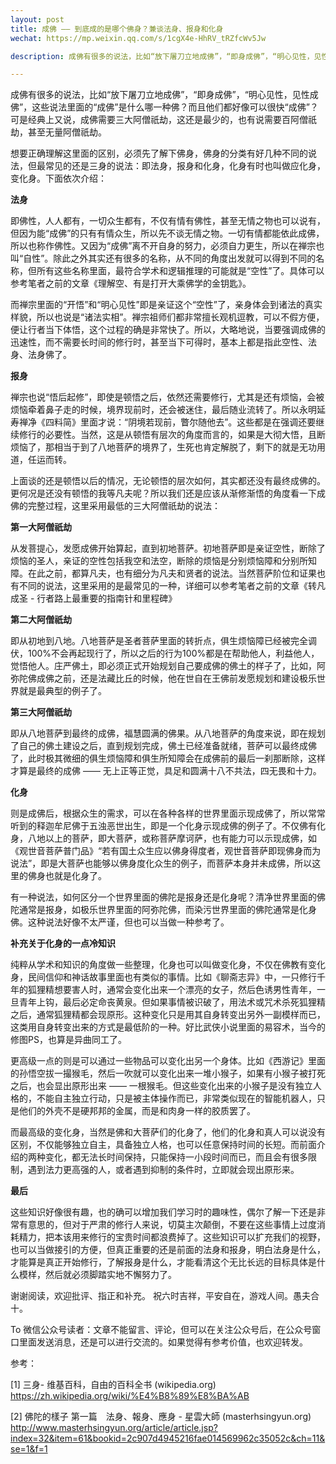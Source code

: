 ```yaml
---
layout: post
title: 成佛 —— 到底成的是哪个佛身？兼谈法身、报身和化身
wechat: https://mp.weixin.qq.com/s/1cgX4e-HhRV_tRZfcWv5Jw

description: 成佛有很多的说法，比如“放下屠刀立地成佛”，“即身成佛”，“明心见性，见性成佛”，这些说法里面的“成佛”是什么哪一种佛？法身，报身，还是化身？ 附议：聊斋中的变化身，孙悟空的变化身 ^_^ 

---
```


成佛有很多的说法，比如“放下屠刀立地成佛”，“即身成佛”，“明心见性，见性成佛”，这些说法里面的“成佛”是什么哪一种佛？而且他们都好像可以很快“成佛”？可是经典上又说，成佛需要三大阿僧祇劫，这还是最少的，也有说需要百阿僧祇劫，甚至无量阿僧祇劫。



想要正确理解这里面的区别，必须先了解下佛身，佛身的分类有好几种不同的说法，但最常见的还是三身的说法：即法身，报身和化身，化身有时也叫做应化身，变化身。下面依次介绍：

**法身**


即佛性，人人都有，一切众生都有，不仅有情有佛性，甚至无情之物也可以说有，但因为能“成佛”的只有有情众生，所以先不谈无情之物。一切有情都能依此成佛，所以也称作佛性。又因为“成佛”离不开自身的努力，必须自力更生，所以在禅宗也叫“自性”。除此之外其实还有很多的名称，从不同的角度出发就可以得到不同的名称，但所有这些名称里面，最符合学术和逻辑推理的可能就是“空性”了。具体可以参考笔者之前的文章《理解空、有是打开大乘佛学的金钥匙》。



而禅宗里面的“开悟”和“明心见性”即是亲证这个“空性”了，亲身体会到诸法的真实样貌，所以也说是“诸法实相”。禅宗祖师们都非常擅长观机逗教，可以不假方便，便让行者当下体悟，这个过程的确是非常快了。所以，大略地说，当要强调成佛的迅速性，而不需要长时间的修行时，甚至当下可得时，基本上都是指此空性、法身、法身佛了。

**报身**


禅宗也说“悟后起修”，即使是顿悟之后，依然还需要修行，尤其是还有烦恼，会被烦恼牵着鼻子走的时候，境界现前时，还会被迷住，最后随业流转了。所以永明延寿禅净《四料简》里面才说：“阴境若现前，瞥尔随他去”。这些都是在强调还要继续修行的必要性。当然，这是从顿悟有层次的角度而言的，如果是大彻大悟，且断烦恼了，那相当于到了八地菩萨的境界了，生死也肯定解脱了，剩下的就是无功用道，任运而转。



上面谈的还是顿悟以后的情况，无论顿悟的层次如何，其实都还没有最终成佛的。更何况是还没有顿悟的我等凡夫呢？所以我们还是应该从渐修渐悟的角度看一下成佛的完整过程，这里采用最低的三大阿僧祇劫的说法：


**第一大阿僧祇劫**

从发菩提心，发愿成佛开始算起，直到初地菩萨。初地菩萨即是亲证空性，断除了烦恼的圣人，亲证的空性包括我空和法空，断除的烦恼是分别烦恼障和分别所知障。在此之前，都算凡夫，也有细分为凡夫和贤者的说法。当然菩萨阶位和证果也有不同的说法，这里采用的是最常见的一种，详细可以参考笔者之前的文章《转凡成圣 - 行者路上最重要的指南针和里程碑》



**第二大阿僧祇劫**

即从初地到八地。八地菩萨是圣者菩萨里面的转折点，俱生烦恼障已经被完全调伏，100%不会再起现行了，所以之后的行为100%都是在帮助他人，利益他人，觉悟他人。庄严佛土，即必须正式开始规划自己要成佛的佛土的样子了，比如，阿弥陀佛成佛之前，还是法藏比丘的时候，他在世自在王佛前发愿规划和建设极乐世界就是最典型的例子了。

**第三大阿僧祇劫**

即从八地菩萨到最终的成佛，福慧圆满的佛果。从八地菩萨的角度来说，即在规划了自己的佛土建设之后，直到规划完成，佛土已经准备就绪，菩萨可以最终成佛了，此时极其微细的俱生烦恼障和俱生所知障会在成佛前的最后一刹那断除，这样才算是最终的成佛 —— 无上正等正觉，具足和圆满十八不共法，四无畏和十力。

**化身**


则是成佛后，根据众生的需求，可以在各种各样的世界里面示现成佛了，所以常常听到的释迦牟尼佛于五浊恶世出生，即是一个化身示现成佛的例子了。不仅佛有化身，八地以上的菩萨，即大菩萨，或称菩萨摩诃萨，也有能力可以示现成佛，如《观世音菩萨普门品》“若有国土众生应以佛身得度者，观世音菩萨即现佛身而为说法”，即是大菩萨也能够以佛身度化众生的例子，而菩萨本身并未成佛，所以这里的佛身也就是化身了。



有一种说法，如何区分一个世界里面的佛陀是报身还是化身呢？清净世界里面的佛陀通常是报身，如极乐世界里面的阿弥陀佛，而染污世界里面的佛陀通常是化身佛。这种说法好像不太严谨，但也可以当做一种参考了。

**补充关于化身的一点冷知识**


纯粹从学术和知识的角度做一些整理，化身也可以叫做变化身，不仅在佛教有变化身，民间信仰和神话故事里面也有类似的事情。比如《聊斋志异》中，一只修行千年的狐狸精想要害人时，通常会变化出来一个漂亮的女子，然后色诱男性青年，一旦青年上钩，最后必定命丧黄泉。但如果事情被识破了，用法术或咒术杀死狐狸精之后，通常狐狸精都会现原形。这种变化只是用其自身转变出另外一副模样而已，这类用自身转变出来的方式是最低阶的一种。好比武侠小说里面的易容术，当今的修图PS，也算是异曲同工了。



更高级一点的则是可以通过一些物品可以变化出另一个身体。比如《西游记》里面的孙悟空拔一撮猴毛，然后一吹就可以变化出来一堆小猴子，如果有小猴子被打死之后，也会显出原形出来 —— 一根猴毛。但这些变化出来的小猴子是没有独立人格的，不能自主独立行动，只是被主体操作而已，非常类似现在的智能机器人，只是他们的外壳不是硬邦邦的金属，而是和肉身一样的胶质罢了。



而最高级的变化身，当然是佛和大菩萨们的化身了，他们的化身和真人可以说没有区别，不仅能够独立自主，具备独立人格，也可以任意保持时间的长短。而前面介绍的两种变化，都无法长时间保持，只能保持一小段时间而已，而且会有很多限制，遇到法力更高强的人，或者遇到抑制的条件时，立即就会现出原形来。

**最后**


这些知识好像很有趣，也的确可以增加我们学习时的趣味性，偶尔了解一下还是非常有意思的，但对于严肃的修行人来说，切莫主次颠倒，不要在这些事情上过度消耗精力，把本该用来修行的宝贵时间都浪费掉了。这些知识可以扩充我们的视野，也可以当做接引的方便，但真正重要的还是前面的法身和报身，明白法身是什么，才能算是真正开始修行，了解报身是什么，才能看清这个无比长远的目标具体是什么模样，然后就必须脚踏实地不懈努力了。



谢谢阅读，欢迎批评、指正和补充。
祝六时吉祥，平安自在，游戏人间。愚夫合十。

To 微信公众号读者：文章不能留言、评论，但可以在关注公众号后，在公众号窗口里面发送消息，还是可以进行交流的。如果觉得有参考价值，也欢迎转发。



参考：

[1] 三身- 维基百科，自由的百科全书 (wikipedia.org)
https://zh.wikipedia.org/wiki/%E4%B8%89%E8%BA%AB



[2] 佛陀的樣子 第一篇　法身、報身、應身 - 星雲大師 (masterhsingyun.org)
http://www.masterhsingyun.org/article/article.jsp?index=32&item=61&bookid=2c907d4945216fae014569962c35052c&ch=11&se=1&f=1

